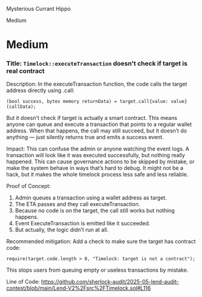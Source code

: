 Mysterious Currant Hippo

Medium

# Medium

### Title: `Timelock::executeTransaction` doesn't check if target is real contract

Description:
In the executeTransaction function, the code calls the target address directly using .call:
```solidity
(bool success, bytes memory returnData) = target.call{value: value}(callData);
```
But it doesn't check if target is actually a smart contract. This means anyone can queue and execute a transaction that points to a regular wallet address. When that happens, the call may still succeed, but it doesn’t do anything — just silently returns true and emits a success event.

Impact:
This can confuse the admin or anyone watching the event logs. A transaction will look like it was executed successfully, but nothing really happened. This can cause governance actions to be skipped by mistake, or make the system behave in ways that’s hard to debug. It might not be a hack, but it makes the whole timelock process less safe and less reliable.

Proof of Concept:
1. Admin queues a transaction using a wallet address as target.
2. The ETA passes and they call executeTransaction.
3. Because no code is on the target, the call still works but nothing happens.
4. Event ExecuteTransaction is emitted like it succeeded.
5. But actually, the logic didn’t run at all.

Recommended mitigation:
Add a check to make sure the target has contract code:
```solidity
require(target.code.length > 0, "Timelock: target is not a contract");
```

This stops users from queuing empty or useless transactions by mistake.

Line of Code:
https://github.com/sherlock-audit/2025-05-lend-audit-contest/blob/main/Lend-V2%2Fsrc%2FTimelock.sol#L116
